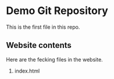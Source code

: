 # Demo Git Repository

This is the first file in this repo.

## Website contents

Here are the fecking files in the website.

1. index.html
